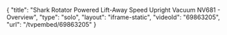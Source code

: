 {
    "title": "Shark Rotator Powered Lift-Away Speed Upright Vacuum NV681 - Overview",
    "type": "solo",
    "layout": "iframe-static",
    "videoId": "69863205",
    "url": "\/tvpembed\/69863205"
}